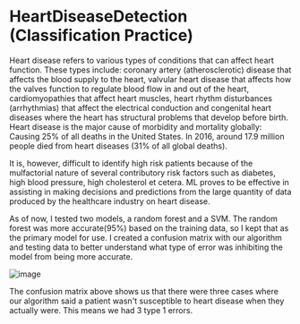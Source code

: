 # HeartDiseaseDetection (Classification Practice)


Heart disease refers to various types of conditions that can affect heart function. These types include: coronary artery (atherosclerotic) disease that affects the blood supply to the heart, valvular heart disease that affects how the valves function to regulate blood flow in and out of the heart, cardiomyopathies that affect heart muscles, heart rhythm disturbances (arrhythmias) that affect the electrical conduction and congenital heart diseases where the heart has structural problems that develop before birth. Heart disease is the major cause of morbidity and mortality globally: Causing 25% of all deaths in the United States. In 2016, around 17.9 million people died from heart diseases (31% of all global deaths). 

It is, however, difficult to identify high risk patients because of the mulfactorial nature of several contributory risk factors such as diabetes, high blood pressure, high cholesterol et cetera. ML proves to be effective in assisting in making decisions and predictions from the large quantity of data produced by the healthcare industry on heart disease.

As of now, I tested two models, a random forest and a SVM. The random forest was more accurate(95%) based on the training data, so I kept that as the primary model for use. I created a confusion matrix with our algorithm and testing data to better understand what type of error was inhibiting the model from being more accurate. 

![image](https://user-images.githubusercontent.com/54589314/123049256-33b4e800-d3b4-11eb-8641-ab70f0a9e3ea.png)

The confusion matrix above shows us that there were three cases where our algorithm said a patient wasn't susceptible to heart disease when they actually were. This means we had 3 type 1 errors. 
